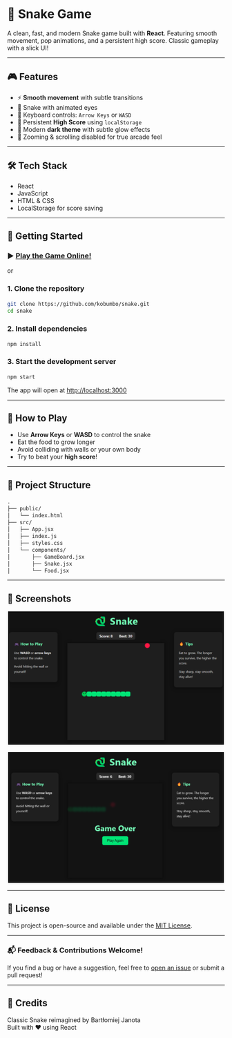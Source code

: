 # 🐍 Snake Game

A clean, fast, and modern Snake game built with **React**. Featuring smooth movement, pop animations, and a persistent high score. Classic gameplay with a slick UI!

---

## 🎮 Features

- ⚡ **Smooth movement** with subtle transitions  
- 🐍 Snake with animated eyes 
- 🎯 Keyboard controls: `Arrow Keys` or `WASD`  
- 🧠 Persistent **High Score** using `localStorage`  
- 🖤 Modern **dark theme** with subtle glow effects  
- 🚫 Zooming & scrolling disabled for true arcade feel  

---

## 🛠️ Tech Stack

- React  
- JavaScript  
- HTML & CSS  
- LocalStorage for score saving  

---

## 🚀 Getting Started

### ▶️ [**Play the Game Online!**](https://kobumbo.github.io/snake/)

or

### 1. Clone the repository

```bash
git clone https://github.com/kobumbo/snake.git
cd snake
```

### 2. Install dependencies

```bash
npm install
```

### 3. Start the development server

```bash
npm start
```

The app will open at [http://localhost:3000](http://localhost:3000)

---

## 🎯 How to Play

- Use **Arrow Keys** or **WASD** to control the snake  
- Eat the food to grow longer  
- Avoid colliding with walls or your own body  
- Try to beat your **high score**!

---

## 📁 Project Structure

```
.
├── public/
│   └── index.html
├── src/
│   ├── App.jsx
│   ├── index.js
│   ├── styles.css
│   └── components/
│       ├── GameBoard.jsx
│       ├── Snake.jsx
│       └── Food.jsx
```

---

## 📸 Screenshots

<p align="center">
  <img src="https://github.com/Kobumbo/images/blob/main/snake/1.png?raw=true" alt="Snake Game Screenshot" width="500"/>
</p>

<p align="center">
  <img src="https://github.com/Kobumbo/images/blob/main/snake/2.png?raw=true" alt="Game Over Screen" width="500"/>
</p>

---

## 📜 License

This project is open-source and available under the [MIT License](LICENSE).

---

### 📬 Feedback & Contributions Welcome!

If you find a bug or have a suggestion, feel free to [open an issue](https://github.com/kobumbo/snake/issues) or submit a pull request!

---

## 🙌 Credits

Classic Snake reimagined by Bartłomiej Janota  
Built with ❤️ using React